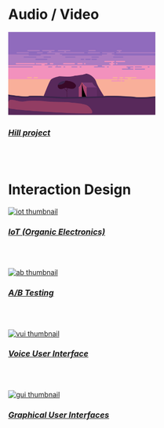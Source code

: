 # Audio / Video

<p>
  <a href="https://sarah-wach.github.io/hill.html">
    <img src="/assets/bgDay.png" alt="hill thumbnail" width="300">
  </a>
</p>

###  [*Hill project*](hill.md)
<br/>
<br/>

# Interaction Design

<p>
  <a href="https://sarah-wach.github.io/iot.html">
    <img src="/assets/iot/thumbnail.png" alt="iot thumbnail" width="300">
  </a>
</p>

###  [*IoT (Organic Electronics)*](iot.md)
<br/>
<br/>
<p>
  <a href="https://sarah-wach.github.io/assets/ab/AB_Testing.pdf">
    <img src="/assets/ab/thumbnail.png" alt="ab thumbnail" width="300">
  </a>
</p>

### [*A/B Testing*](/assets/ab/AB_Testing.pdf)
<br/>
<br/>
<p>
  <a href="https://sarah-wach.github.io/vui.html">
    <img src="/assets/vui/thumbnail.png" alt="vui thumbnail" width="300">
  </a>
</p>


###  [*Voice User Interface*](vui.md)
<br/>
<br/>
<p>
  <a href="https://sarah-wach.github.io/gui.html">
    <img src="/assets/gui/thumbnail.png" alt="gui thumbnail" width="300">
  </a>
</p>

###  [*Graphical User Interfaces*](gui.md)
